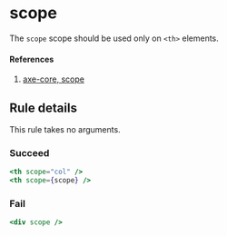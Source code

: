# scope

The `scope` scope should be used only on `<th>` elements.

#### References
1. [axe-core, scope](https://dequeuniversity.com/rules/axe/1.1/scope)

## Rule details

This rule takes no arguments.

### Succeed
```jsx
<th scope="col" />
<th scope={scope} />
```

### Fail

```jsx
<div scope />
```
